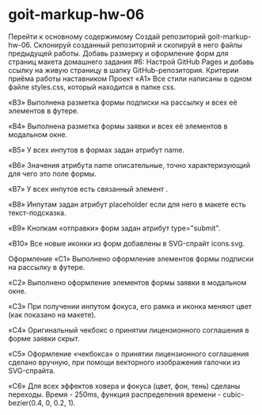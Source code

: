 # goit-markup-hw-06

Перейти к основному содержимому Создай репозиторий goit-markup-hw-06. Склонируй созданный
репозиторий и скопируй в него файлы предыдущей работы. Добавь размерку и оформление форм для страниц
макета домашнего задания #6: Настрой GitHub Pages и добавь ссылку на живую страницу в шапку
GitHub-репозитория. Критерии приёма работы наставником Проект «A1» Все стили написаны в одном файле
styles.css, который находится в папке css.

<!-- «A2» Исходный код отформатирован при помощи Prettier. -->

<!-- «A3» Все изображения и текстовый контент взяты из макета. -->

<!-- «A4» На всех HTML-страницах подключен нормализатор стилей modern-nomalize. -->

<!-- «A5» Код написан следуя руководству. -->

<!-- Разметка «B1» Выполнена HTML-разметка всех элементов макета. -->

<!-- «B2» Теги использованы согласно их семантического смысла. -->

«B3» Выполнена разметка формы подписки на рассылку и всех её элементов в футере.

«B4» Выполнена разметка формы заявки и всех её элементов в модальном окне.

«B5» У всех инпутов в формах задан атрибут name.

«B6» Значения атрибута name описательные, точно характеризующий для чего это поле формы.

«B7» У всех инпутов есть связанный элемент <label>.

«B8» Инпутам задан атрибут placeholder если для него в макете есть текст-подсказка.

«B9» Кнопкам «отправки» форм задан атрибут type="submit".

«B10» Все новые иконки из форм добавлены в SVG-спрайт icons.svg.

Оформление «C1» Выполнено оформление элементов формы подписки на рассылку в футере.

«C2» Выполнено оформление элементов формы заявки в модальном окне.

«C3» При получении инпутом фокуса, его рамка и иконка меняют цвет (как показано на макете).

«C4» Оригинальный чекбокс о принятии лицензионного соглашения в форме заявки скрыт.

«C5» Оформление «чекбокса» о принятии лицензионного соглашения сделано вручную, при помощи
векторного изображения галочки из SVG-спрайта.

«C6» Для всех эффектов ховера и фокуса (цвет, фон, тень) сделаны переходы. Время - 250ms, функция
распределения времени - cubic-bezier(0.4, 0, 0.2, 1).
